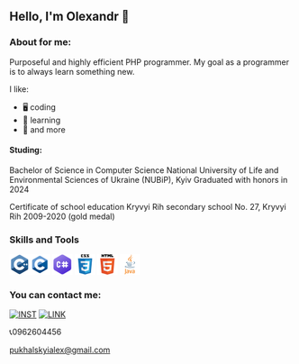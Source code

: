 ## Hello, I'm Olexandr 👋

### About for me:
Purposeful and highly efficient PHP programmer. My goal as a programmer is to always learn something new.

I like:
- 🖥️ coding
- 📖 learning
- 👦 and more

#### Studing:

Bachelor of Science in Computer Science
National University of Life and Environmental Sciences of Ukraine (NUBiP), Kyiv
Graduated with honors in 2024

Certificate of school education
Kryvyi Rih secondary school No. 27, Kryvyi Rih
2009-2020 (gold medal)

### Skills and Tools

<img aligt ="left"   width="36px" src="https://raw.githubusercontent.com/github/explore/180320cffc25f4ed1bbdfd33d4db3a66eeeeb358/topics/cpp/cpp.png"/><img aligt ="left" alt="C" width="36px" src="https://raw.githubusercontent.com/github/explore/f3e22f0dca2be955676bc70d6214b95b13354ee8/topics/c/c.png"/>
<img aligt ="left" alt="C#" width="36px" src="https://raw.githubusercontent.com/github/explore/80688e429a7d4ef2fca1e82350fe8e3517d3494d/topics/csharp/csharp.png"/>
<img aligt ="left" alt="CSS" width="36px" src="https://raw.githubusercontent.com/github/explore/80688e429a7d4ef2fca1e82350fe8e3517d3494d/topics/css/css.png"/>
<img aligt ="left" alt="HTML" width="36px" src="https://raw.githubusercontent.com/github/explore/80688e429a7d4ef2fca1e82350fe8e3517d3494d/topics/html/html.png"/>
<img aligt ="left" alt="JAVA" width="36px" src="https://raw.githubusercontent.com/github/explore/5b3600551e122a3277c2c5368af2ad5725ffa9a1/topics/java/java.png"/>




### You can contact me:

[<img aligt ="left" alt="INST" width="36px" src="https://upload.wikimedia.org/wikipedia/commons/thumb/a/a5/Instagram_icon.png/2048px-Instagram_icon.png"/>](https://www.instagram.com/_grizzly_103/)
[<img aligt ="left" alt="LINK" width="36px" src="https://cdn-icons-png.flaticon.com/512/174/174857.png"/>](https://ua.linkedin.com/in/olexandr-pukhalskyi-96b662282)

📞0962604456

pukhalskyialex@gmail.com
<!--
**FanaTicks/FanaTicks** is a ✨ _special_ ✨ repository because its `README.md` (this file) appears on your GitHub profile.

Here are some ideas to get you started:

- 🔭 I’m currently working on ...
- 🌱 I’m currently learning ...
- 👯 I’m looking to collaborate on ...
- 🤔 I’m looking for help with ...
- 💬 Ask me about ...
- 📫 How to reach me: ...
- 😄 Pronouns: ...
- ⚡ Fun fact: ...
-->
